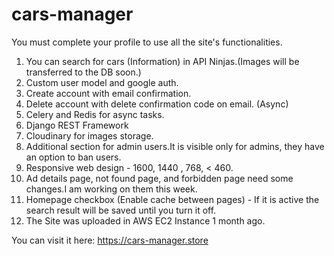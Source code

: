 # cars-manager
You must complete your profile to use all the site's functionalities.

1. You can search for cars (Information) in API Ninjas.(Images will be transferred to the DB soon.)
2. Custom user model and google auth.
3. Create account with email confirmation.
4. Delete account with delete confirmation code on email. (Async)
5. Celery and Redis for async tasks.
6. Django REST Framework
7. Cloudinary for images storage.
8. Additional section for admin users.It is visible only for admins, they have an option to ban users.
9. Responsive web design - 1600, 1440 , 768, < 460.
10. Ad details page, not found page, and forbidden page need some changes.I am working on them this week.
11. Homepage checkbox (Enable cache between pages) - If it is active the search result will be saved until you turn it off.
12. The Site was uploaded in AWS EC2 Instance 1 month ago.

You can visit it here: https://cars-manager.store